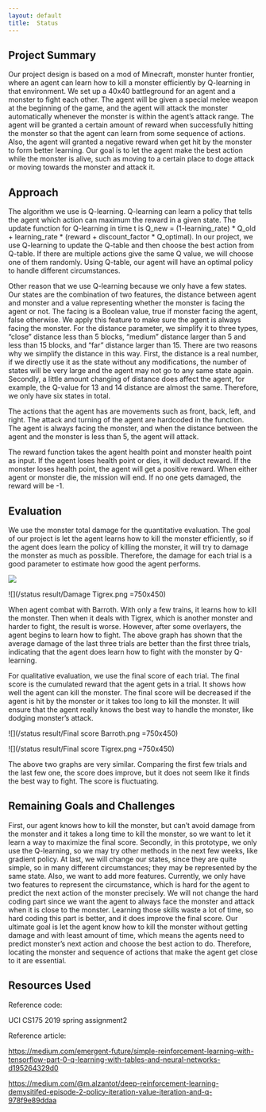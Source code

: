 ```yaml
---
layout: default
title:  Status
---
```



## Project Summary
Our project design is based on a mod of Minecraft, monster hunter frontier, where an agent can learn how to kill a monster efficiently by Q-learning in that environment. We set up a 40x40 battleground for an agent and a monster to fight each other. The agent will be given a special melee weapon at the beginning of the game, and the agent will attack the monster automatically whenever the monster is within the agent’s attack range. The agent will be granted a certain amount of reward when successfully hitting the monster so that the agent can learn from some sequence of actions. Also, the agent will granted a negative reward when get hit by the monster to form better learning. Our goal is to let the agent make the best action while the monster is alive, such as moving to a certain place to doge attack or moving towards the monster and attack it.


## Approach
The algorithm we use is Q-learning. Q-learning can learn a policy that tells the agent which action can maximum the reward in a given state. The update function for Q-learning in time t is Q_new = (1-learning_rate) * Q_old + learning_rate * (reward + discount_factor * Q_optimal). In our project, we use Q-learning to update the Q-table and then choose the best action from Q-table. If there are multiple actions give the same Q value, we will choose one of them randomly. Using Q-table, our agent will have an optimal policy to handle different circumstances. 

Other reason that we use Q-learning because we only have a few states. Our states are the combination of two features, the distance between agent and monster and a value representing whether the monster is facing the agent or not. The facing is a Boolean value, true if monster facing the agent, false otherwise. We apply this feature to make sure the agent is always facing the monster. For the distance parameter, we simplify it to three types, “close” distance less than 5 blocks, “medium” distance larger than 5 and less than 15 blocks, and “far” distance larger than 15. There are two reasons why we simplify the distance in this way. First, the distance is a real number, if we directly use it as the state without any modifications, the number of states will be very large and the agent may not go to any same state again. Secondly, a little amount changing of distance does affect the agent, for example, the Q-value for 13 and 14 distance are almost the same. Therefore, we only have six states in total.

The actions that the agent has are movements such as front, back, left, and right. The attack and turning of the agent are hardcoded in the function. The agent is always facing the monster, and when the distance between the agent and the monster is less than 5, the agent will attack. 

The reward function takes the agent health point and monster health point as input. If the agent loses health point or dies, it will deduct reward. If the monster loses health point, the agent will get a positive reward. When either agent or monster die, the mission will end. If no one gets damaged, the reward will be -1.


## Evaluation
We use the monster total damage for the quantitative evaluation. The goal of our project is let the agent learns how to kill the monster efficiently, so if the agent does learn the policy of killing the monster, it will try to damage the monster as much as possible. Therefore, the damage for each trial is a good parameter to estimate how good the agent performs. 

<img src="/status_result/Final_score_Barroth.png">

![](/status result/Damage Tigrex.png =750x450)

When agent combat with Barroth. With only a few trains, it learns how to kill the monster. Then when it deals with Tigrex, which is another monster and harder to fight, the result is worse. However, after some overlayers, the agent begins to learn how to fight. The above graph has shown that the average damage of the last three trials are better than the first three trials, indicating that the agent does learn how to fight with the monster by Q-learning.

For qualitative evaluation, we use the final score of each trial. The final score is the cumulated reward that the agent gets in a trial. It shows how well the agent can kill the monster. The final score will be decreased if the agent is hit by the monster or it takes too long to kill the monster. It will ensure that the agent really knows the best way to handle the monster, like dodging monster’s attack.

![](/status result/Final score Barroth.png =750x450)

![](/status result/Final score Tigrex.png =750x450)

The above two graphs are very similar. Comparing the first few trials and the last few one, the score does improve, but it does not seem like it finds the best way to fight. The score is fluctuating.

## Remaining Goals and Challenges
First, our agent knows how to kill the monster, but can’t avoid damage from the monster and it takes a long time to kill the monster, so we want to let it learn a way to maximize the final score. Secondly, in this prototype, we only use the Q-learning, so we may try other methods in the next few weeks, like gradient policy. At last, we will change our states, since they are quite simple, so in many different circumstances; they may be represented by the same state. Also, we want to add more features. Currently, we only have two features to represent the circumstance, which is hard for the agent to predict the next action of the monster precisely. We will not change the hard coding part since we want the agent to always face the monster and attack when it is close to the monster. Learning those skills waste a lot of time, so hard coding this part is better, and it does improve the final score. Our ultimate goal is let the agent know how to kill the monster without getting damage and with least amount of time, which means the agents need to predict monster’s next action and choose the best action to do. Therefore, locating the monster and sequence of actions that make the agent get close to it are essential.

    
    
## Resources Used
Reference code: 

UCI CS175 2019 spring assignment2

Reference article: 

https://medium.com/emergent-future/simple-reinforcement-learning-with-tensorflow-part-0-q-learning-with-tables-and-neural-networks-d195264329d0

https://medium.com/@m.alzantot/deep-reinforcement-learning-demysitifed-episode-2-policy-iteration-value-iteration-and-q-978f9e89ddaa

